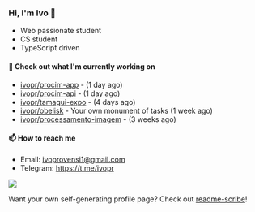 ### Hi, I'm Ivo 👋

* Web passionate student
* CS student
* TypeScript driven

#### 👷 Check out what I'm currently working on

- [ivopr/procim-app](https://github.com/ivopr/procim-app) -  (1 day ago)
- [ivopr/procim-api](https://github.com/ivopr/procim-api) -  (1 day ago)
- [ivopr/tamagui-expo](https://github.com/ivopr/tamagui-expo) -  (4 days ago)
- [ivopr/obelisk](https://github.com/ivopr/obelisk) - Your own monument of tasks (1 week ago)
- [ivopr/processamento-imagem](https://github.com/ivopr/processamento-imagem) -  (3 weeks ago)

#### 📫 How to reach me

- Email: [ivoprovensi1@gmail.com](mailto://ivoprovensi1@gmail.com)
- Telegram: https://t.me/ivopr

![](https://github-readme-stats.vercel.app/api/top-langs/?username=ivopr&layout=compact&theme=react)

Want your own self-generating profile page? Check out [readme-scribe](https://github.com/muesli/readme-scribe)!

